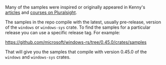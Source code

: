 Many of the samples were inspired or originally appeared in Kenny's [articles](https://kennykerr.ca/articles/) and [courses on Pluralsight](https://kennykerr.ca/courses/). 

The samples in the repo compile with the latest, usually pre-release, version of the `windows` or `windows-sys` crate. 
To find the samples for a particular release you can use a specific release tag. For example:

https://github.com/microsoft/windows-rs/tree/0.45.0/crates/samples

That will give you the samples that compile with version 0.45.0 of the `windows` and `windows-sys` crates.
